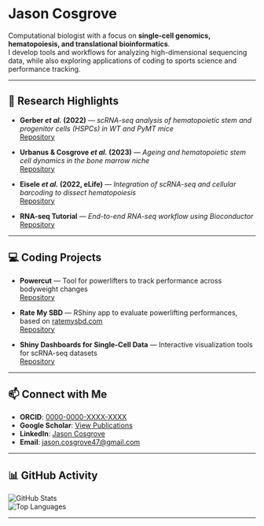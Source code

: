 # Jason Cosgrove

Computational biologist with a focus on **single-cell genomics, hematopoiesis, and translational bioinformatics**.  
I develop tools and workflows for analyzing high-dimensional sequencing data, while also exploring applications of coding to sports science and performance tracking.  

---

## 🔬 Research Highlights

- **Gerber *et al.* (2022)** — *scRNA-seq analysis of hematopoietic stem and progenitor cells (HSPCs) in WT and PyMT mice*  
  [Repository](https://github.com/jasoncosgrove47/Gerber_et_al_2022)

- **Urbanus & Cosgrove *et al.* (2023)** — *Ageing and hematopoietic stem cell dynamics in the bone marrow niche*  
  [Repository](https://github.com/jasoncosgrove47/Urbanus_Cosgrove_et_al_2023)

- **Eisele *et al.* (2022, eLife)** — *Integration of scRNA-seq and cellular barcoding to dissect hematopoiesis*  
  [Repository](https://github.com/jasoncosgrove47/Eisele_et_al_2022)

- **RNA-seq Tutorial** — *End-to-end RNA-seq workflow using Bioconductor*  
  [Repository](https://github.com/jasoncosgrove47/RNAseq_tutorial)

---

## 💻 Coding Projects

- **Powercut** — Tool for powerlifters to track performance across bodyweight changes  
  [Repository](https://github.com/jasoncosgrove47/powercut)

- **Rate My SBD** — RShiny app to evaluate powerlifting performances, based on [ratemysbd.com](https://ratemysbd.com)  
  [Repository](https://github.com/jasoncosgrove47/rate-my-SBD)

- **Shiny Dashboards for Single-Cell Data** — Interactive visualization tools for scRNA-seq datasets  
  [Repository](https://github.com/jasoncosgrove47)

---

## 📫 Connect with Me

- **ORCID**: [0000-0000-XXXX-XXXX](https://orcid.org/0000-0000-XXXX-XXXX)  
- **Google Scholar**: [View Publications](https://scholar.google.com/citations?user=XXXX)  
- **LinkedIn**: [Jason Cosgrove](https://www.linkedin.com/in/XXXX)  
- **Email**: jason.cosgrove47@gmail.com  

---

## 📊 GitHub Activity

![GitHub Stats](https://github-readme-stats.vercel.app/api?username=jasoncosgrove47&show_icons=true&theme=default)  
![Top Languages](https://github-readme-stats.vercel.app/api/top-langs/?username=jasoncosgrove47&layout=compact)  

---
